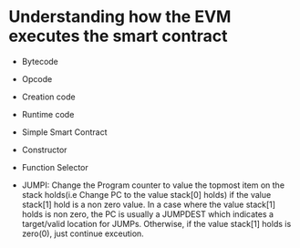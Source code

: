 # Understanding how the EVM executes the smart contract

- Bytecode
- Opcode
- Creation code
- Runtime code
- Simple Smart Contract
- Constructor
- Function Selector

- JUMPI: Change the Program counter to value the topmost item on the stack holds(i.e Change PC to the value stack[0] holds) if the value stack[1] hold is a non zero value. In a case where the value stack[1] holds is non zero, the PC is usually a JUMPDEST which indicates a target/valid location for JUMPs.
  Otherwise, if the value stack[1] holds is zero(0), just continue exceution.
